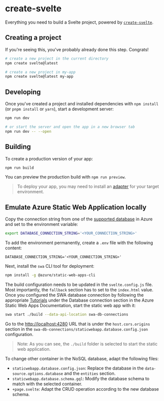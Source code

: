 # create-svelte

Everything you need to build a Svelte project, powered by [`create-svelte`](https://github.com/sveltejs/kit/tree/main/packages/create-svelte).

## Creating a project

If you're seeing this, you've probably already done this step. Congrats!

```bash
# create a new project in the current directory
npm create svelte@latest

# create a new project in my-app
npm create svelte@latest my-app
```

## Developing

Once you've created a project and installed dependencies with `npm install` (or `pnpm install` or `yarn`), start a development server:

```bash
npm run dev

# or start the server and open the app in a new browser tab
npm run dev -- --open
```

## Building

To create a production version of your app:

```bash
npm run build
```

You can preview the production build with `npm run preview`.

> To deploy your app, you may need to install an [adapter](https://kit.svelte.dev/docs/adapters) for your target environment.

## Emulate Azure Static Web Application locally

Copy the connection string from one of the [supported database](https://learn.microsoft.com/en-us/azure/static-web-apps/database-overview#supported-databases) in Azure and set to the environment variable:

```bash
export DATABASE_CONNECTION_STRING='<YOUR_CONNECTION_STRING>'
```

To add the environment permanently, create a `.env` file with the following content:

```
DATABASE_CONNECTION_STRING='<YOUR_CONNECTION_STRING>'
```

Next, install the `swa` CLI tool for deployment:

```bash
npm install -g @azure/static-web-apps-cli
```

The build configuration needs to be updated in the `svelte.config.js` file. Most importantly, the `fallback` section has to set to the `index.html` value. Once you configured the SWA database connection by following the appropriate [Tutorials](https://learn.microsoft.com/en-us/azure/static-web-apps/database-azure-cosmos-db?tabs=bash) under the Database connection section in the Azure Static Web Apps Documentation, start the static web app with it:

```bash
swa start ./build --data-api-location swa-db-connections
```

Go to the <http://localhost:4280> URL that is under the `host.cors.origins` section in the `swa-db-connections/staticwebapp.database.config.json` configuration.

> Note: As you can see, the `./build` folder is selected to start the static web application.

To change other container in the NoSQL database, adapt the following files:

- `staticwebapp.database.config.json`: Replace the database in the `data-source.options.database` and the `entities` section.
- `staticwebapp.database.schema.gql`: Modify the database schema to match with the selected container.
- `+page.svelte`: Adapt the CRUD operation according to the new database schema.
